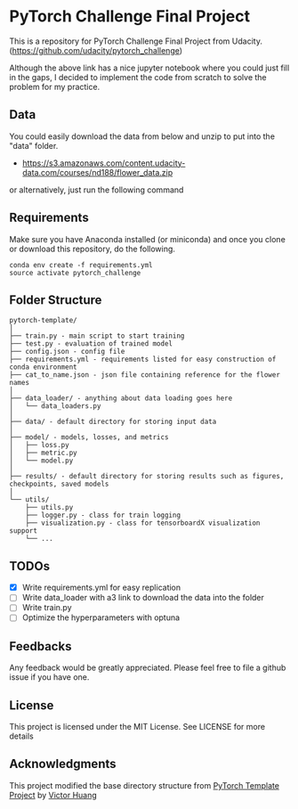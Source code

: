# PyTorch Challenge Final Project

This is a repository for PyTorch Challenge Final Project from Udacity.
(https://github.com/udacity/pytorch_challenge)

Although the above link has a nice jupyter notebook where you could just fill in the gaps, I decided to implement the code from scratch to solve the problem for my practice.

## Data
You could easily download the data from below and unzip to put into the "data" folder.
- https://s3.amazonaws.com/content.udacity-data.com/courses/nd188/flower_data.zip

or alternatively, just run the following command


## Requirements
Make sure you have Anaconda installed (or miniconda) and once you clone or download this repository, do the following.

```
conda env create -f requirements.yml
source activate pytorch_challenge
```

## Folder Structure
  ```
  pytorch-template/
  │
  ├── train.py - main script to start training
  ├── test.py - evaluation of trained model
  ├── config.json - config file
  ├── requirements.yml - requirements listed for easy construction of conda environment
  ├── cat_to_name.json - json file containing reference for the flower names
  │
  ├── data_loader/ - anything about data loading goes here
  │   └── data_loaders.py
  │
  ├── data/ - default directory for storing input data
  │
  ├── model/ - models, losses, and metrics
  │   ├── loss.py
  │   ├── metric.py
  │   └── model.py
  │
  ├── results/ - default directory for storing results such as figures, checkpoints, saved models
  │
  └── utils/
      ├── utils.py
      ├── logger.py - class for train logging
      ├── visualization.py - class for tensorboardX visualization support
      └── ...
  ```

## TODOs
- [x] Write requirements.yml for easy replication
- [ ] Write data_loader with a3 link to download the data into the folder
- [ ] Write train.py
- [ ] Optimize the hyperparameters with optuna

## Feedbacks
Any feedback would be greatly appreciated. Please feel free to file a github issue if you have one.

## License
This project is licensed under the MIT License. See  LICENSE for more details

## Acknowledgments
This project modified the base directory structure from [PyTorch Template Project](https://github.com/victoresque/pytorch-template) by [Victor Huang](https://github.com/victoresque)
